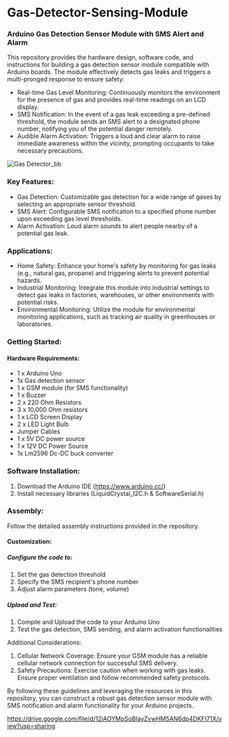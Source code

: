 # Gas-Detector-Sensing-Module
### Arduino Gas Detection Sensor Module with SMS Alert and Alarm

This repository provides the hardware design, software code, and instructions for building a gas detection sensor module compatible with Arduino boards. The module effectively detects gas leaks and triggers a multi-pronged response to ensure safety:

- Real-time Gas Level Monitoring: Continuously monitors the environment for the presence of gas and provides real-time readings on an LCD display.
- SMS Notification: In the event of a gas leak exceeding a pre-defined threshold, the module sends an SMS alert to a designated phone number, notifying you of the potential danger remotely.
- Audible Alarm Activation: Triggers a loud and clear alarm to raise immediate awareness within the vicinity, prompting occupants to take necessary precautions.


![Gas Detector_bb](https://github.com/FaroMasiiwa/Gas-Detector-Sensing-Module/assets/103371456/155d1de2-eb34-416c-ab4d-ac368e40efac)

### Key Features:

- Gas Detection: Customizable gas detection for a wide range of gases by selecting an appropriate sensor threshold.
- SMS Alert: Configurable SMS notification to a specified phone number upon exceeding gas level thresholds.
- Alarm Activation: Loud alarm sounds to alert people nearby of a potential gas leak.

### Applications:

- Home Safety: Enhance your home's safety by monitoring for gas leaks (e.g., natural gas, propane) and triggering alerts to prevent potential hazards.
- Industrial Monitoring: Integrate this module into industrial settings to detect gas leaks in factories, warehouses, or other environments with potential risks.
- Environmental Monitoring: Utilize the module for environmental monitoring applications, such as tracking air quality in greenhouses or laboratories.

### Getting Started:

#### Hardware Requirements:
- 1 x Arduino Uno
- 1x Gas detection sensor
- 1 x GSM module (for SMS functionality)
- 1 x Buzzer
- 2 x 220 Ohm Resistors
- 3 x 10,000 Ohm resistors
- 1 x LCD Screen Display
- 2 x LED Light Bulb
- Jumper Cables
- 1 x 5V DC power source
- 1 x 12V DC Power Source
- 1x Lm2596 Dc-DC buck converter
  
### Software Installation:
1. Download the Arduino IDE (https://www.arduino.cc/)
2. Install necessary libraries (LiquidCrystal_I2C.h & SoftwareSerial.h)

### Assembly:
Follow the detailed assembly instructions provided in the repository.

#### Customization:
##### Configure the code to:
1. Set the gas detection threshold
2. Specify the SMS recipient's phone number
3. Adjust alarm parameters (tone, volume)


##### Upload and Test:
1. Compile and Upload the code to your Arduino Uno
2. Test the gas detection, SMS sending, and alarm activation functionalities


Additional Considerations:

1. Cellular Network Coverage: Ensure your GSM module has a reliable cellular network connection for successful SMS delivery.
2. Safety Precautions: Exercise caution when working with gas leaks. Ensure proper ventilation and follow recommended safety protocols.

By following these guidelines and leveraging the resources in this repository, you can construct a robust gas detection sensor module with SMS notification and alarm functionality for your Arduino projects.

https://drive.google.com/file/d/12iAOYMpSoBIayZvwHM5AN6dp4DKFI71X/view?usp=sharing
